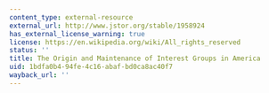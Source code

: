 ```yaml
---
content_type: external-resource
external_url: http://www.jstor.org/stable/1958924
has_external_license_warning: true
license: https://en.wikipedia.org/wiki/All_rights_reserved
status: ''
title: The Origin and Maintenance of Interest Groups in America
uid: 1bdfa0b4-94fe-4c16-abaf-bd0ca8ac40f7
wayback_url: ''
---
```

